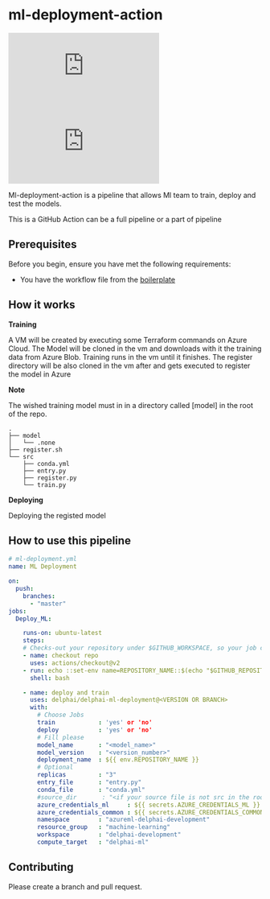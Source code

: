 # ml-deployment-action


<!--- These are examples. See https://shields.io for others or to customize this set of shields. You might want to include dependencies, project status and licence info here --->
![GitHub repo size](https://img.shields.io/github/repo-size/scottydocs/README-template.md)
![GitHub contributors](https://img.shields.io/github/contributors/scottydocs/README-template.md)

Ml-deployment-action is a pipeline that allows Ml team to train, deploy and test the models.

This is a GitHub Action can be a full pipeline or a part of pipeline
## Prerequisites

Before you begin, ensure you have met the following requirements:
<!--- These are just example requirements. Add, duplicate or remove as required --->
* You have the workflow file from the [boilerplate](https://github.com/delphai/delphai-boilerplate)

## How it works
**Training**

A VM will be created by executing some Terraform commands on Azure Cloud.
The Model will be cloned in the vm and downloads with it the training data from Azure Blob.
Training runs in the vm until it finishes.
The register directory will be also cloned in the vm after and gets executed to register the model in Azure 

**Note**

The wished training model must in in a directory called [model] in the root of the repo.
```
.
├── model
│   └── .none
├── register.sh
└── src
    ├── conda.yml
    ├── entry.py
    ├── register.py
    └── train.py
```


**Deploying**

Deploying the registed model 

## How to use this pipeline 


``` yaml
# ml-deployment.yml
name: ML Deployment

on:
  push:
    branches:
      - "master"
jobs:
  Deploy_ML:

    runs-on: ubuntu-latest
    steps:
    # Checks-out your repository under $GITHUB_WORKSPACE, so your job can access it
    - name: checkout repo
      uses: actions/checkout@v2
    - run: echo ::set-env name=REPOSITORY_NAME::$(echo "$GITHUB_REPOSITORY" | awk -F / '{print $2}' | sed -e "s/:refs//")
      shell: bash

    - name: deploy and train 
      uses: delphai/delphai-ml-deployment@<VERSION OR BRANCH>
      with:
        # Choose Jobs 
        train            : 'yes' or 'no'
        deploy           : 'yes' or 'no'
        # Fill please
        model_name       : "<model_name>"
        model_version    : "<version_number>"
        deployment_name  : ${{ env.REPOSITORY_NAME }}
        # Optional 
        replicas         : "3"
        entry_file       : "entry.py"
        conda_file       : "conda.yml"
        #source_dir       : "<if your source file is not src in the root >"
        azure_credentials_ml     : ${{ secrets.AZURE_CREDENTIALS_ML }}
        azure_credentials_common : ${{ secrets.AZURE_CREDENTIALS_COMMON }}
        namespace        : "azureml-delphai-development"
        resource_group   : "machine-learning"
        workspace        : "delphai-development"
        compute_target   : "delphai-ml"

```


## Contributing
Please create a branch and pull request.

